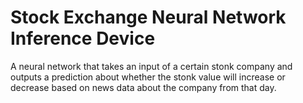 # Stock Exchange Neural Network Inference Device

A neural network that takes an input of a certain stonk company and outputs a prediction about whether the stonk value will increase or decrease based on news data about the company from that day.
